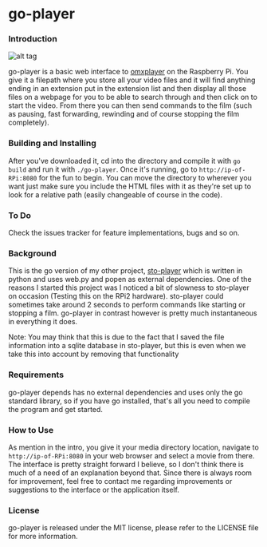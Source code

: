 # go-player

<h3>Introduction</h3>

![alt tag](http://i.imgur.com/SjbwDFJ.gif)

<p>go-player is a basic web interface to <a href="http://elinux.org/Omxplayer">omxplayer</a> on the Raspberry Pi. 
You give it a filepath where you store all your video files and it will find anything ending in an extension put
in the extension list and then display all those files on a webpage for you to be able to search through and then 
click on to start the video. From there you can then send commands to the film (such as pausing, fast forwarding, 
rewinding and of course stopping the film completely).

<h3>Building and Installing</h3>
	
After you've downloaded it, cd into the directory and compile it with <code>go build</code> and run it with 
<code>./go-player</code>. Once it's running, go to <code>http://ip-of-RPi:8080</code> for the fun to begin. 
You can move the directory to wherever you want just make sure you include the HTML files with it as they're 
set up to look for a relative path (easily changeable of course in the code).</p>

<h3>To Do</h3>
<p>Check the issues tracker for feature implementations, bugs and so on.</p>


<h3>Background</h3>

<p>This is the go version of my other project, <a href="https://github.com/alenbasic/sto-player">sto-player</a> 
which is written in python and uses web.py and popen as external dependencies. One of the reasons I started this 
project was I noticed a bit of slowness to sto-player on occasion (Testing this on the RPi2 hardware). sto-player 
could sometimes take around 2 seconds to perform commands like starting or stopping a film. go-player in contrast 
however is pretty much instantaneous in everything it does. </p>

<p>Note: You may think that this is due to the fact that I saved the file information into a sqlite database in 
sto-player, but this is even when we take this into account by removing that functionality</p>

<h3>Requirements</h3>

go-player depends has no external dependencies and uses only the go standard library, so if you have go installed, 
that's all you need to compile the program and get started.

<h3>How to Use</h3>

As mention in the intro, you give it your media directory location, navigate to <code>http://ip-of-RPi:8080</code> in 
your web browser and select a movie from there. The interface is pretty straight forward I believe, so I don't think there 
is much of a need of an explanation beyond that. Since there is always room for improvement, feel free to contact me 
regarding improvements or suggestions to the interface or the application itself.

<h3>License</h3>
go-player is released under the MIT license, please refer to the LICENSE file for more information.